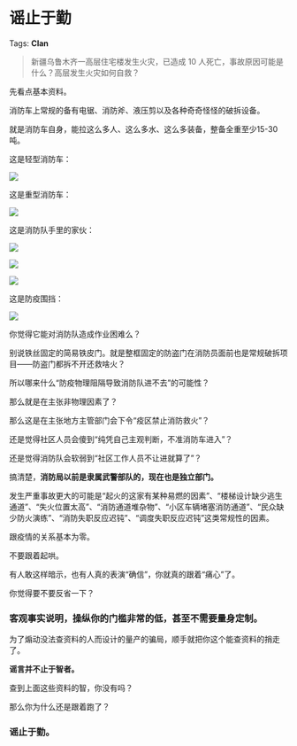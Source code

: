 # 谣止于勤

Tags: **Clan**

> 新疆乌鲁木齐一高层住宅楼发生火灾，已造成 10 人死亡，事故原因可能是什么？高层发生火灾如何自救？



先看点基本资料。

消防车上常规的备有电锯、消防斧、液压剪以及各种奇奇怪怪的破拆设备。

就是消防车自身，能拉这么多人、这么多水、这么多装备，整备全重至少15-30吨。

这是轻型消防车：

![](https://picx.zhimg.com/50/v2-e7628287cb45ff142942b8c2d1a75415_720w.jpg?source=2c26e567)  


这是重型消防车：

![](https://pic1.zhimg.com/50/v2-0e67d53328318933b268ce6b5fb3dcdb_720w.jpg?source=2c26e567)  


这是消防队手里的家伙：

![](https://pic1.zhimg.com/50/v2-e561c6afdb3abe8c469e28051e57eb59_720w.jpg?source=2c26e567)  


![](https://pic1.zhimg.com/50/v2-fad07c4a25bb4f84a62bfe58d805886d_720w.jpg?source=2c26e567)  


![](https://picx.zhimg.com/50/v2-36a76499d1461a9249f3ded225e23da9_720w.jpg?source=2c26e567)  


这是防疫围挡：

![](https://picx.zhimg.com/50/v2-2627cb920fd30ec8d48650283260bd5c_720w.jpg?source=2c26e567)  


  


你觉得它能对消防队造成作业困难么？

别说铁丝固定的简易铁皮门。就是整框固定的防盗门在消防员面前也是常规破拆项目——防盗门都拆不开还救啥火？

  


所以哪来什么“防疫物理阻隔导致消防队进不去”的可能性？

  


那么就是在主张非物理因素了？

那么这是在主张地方主管部门会下令“疫区禁止消防救火”？

还是觉得社区人员会傻到“纯凭自己主观判断，不准消防车进入”？

还是觉得消防队会软弱到“社区工作人员不让进就算了”？

搞清楚，**消防局以前是隶属武警部队的，现在也是独立部门。**

  


发生严重事故更大的可能是“起火的这家有某种易燃的因素”、“楼梯设计缺少逃生通道”、“失火位置太高”、“消防通道堆杂物”、“小区车辆堵塞消防通道”、“民众缺少防火演练”、“消防失职反应迟钝”、“调度失职反应迟钝”这类常规性的因素。

跟疫情的关系基本为零。

不要跟着起哄。

  


有人敢这样暗示，也有人真的表演“确信”，你就真的跟着“痛心”了。

你觉得要不要反省一下？

### 客观事实说明，操纵你的门槛非常的低，甚至不需要量身定制。

为了煽动没法查资料的人而设计的量产的骗局，顺手就把你这个能查资料的捎走了。

**谣言并不止于智者。**

查到上面这些资料的智，你没有吗？

那么你为什么还是跟着跑了？

### **谣止于勤。**



